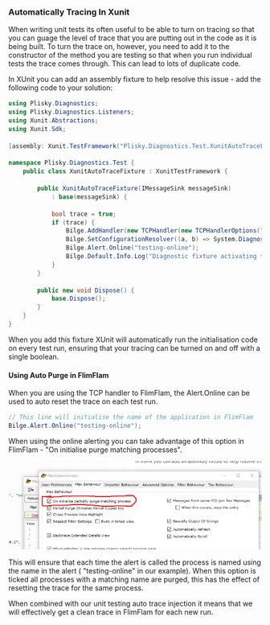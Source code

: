 ### Automatically Tracing In Xunit


When writing unit tests its often useful to be able to turn on tracing so that you can guage the level of trace that you are putting out in the code as it is being built. To turn the trace on, however, you need to add it to the constructor of the method you are testing so that when you run individual tests the trace comes through.  This can lead to lots of duplicate code.

In XUnit you can add an assembly fixture to help resolve this issue - add the following code to your solution:


```csharp
using Plisky.Diagnostics;
using Plisky.Diagnostics.Listeners;
using Xunit.Abstractions;
using Xunit.Sdk;

[assembly: Xunit.TestFramework("Plisky.Diagnostics.Test.XunitAutoTraceFixture", "mollycoddle.test")]

namespace Plisky.Diagnostics.Test {
    public class XunitAutoTraceFixture : XunitTestFramework {

        public XunitAutoTraceFixture(IMessageSink messageSink)
            : base(messageSink) {

            bool trace = true;
            if (trace) {
                Bilge.AddHandler(new TCPHandler(new TCPHandlerOptions("127.0.0.1", 9060, true)), HandlerAddOptions.SingleType);
                Bilge.SetConfigurationResolver((a, b) => System.Diagnostics.SourceLevels.Verbose);
                Bilge.Alert.Online("testing-online");
                Bilge.Default.Info.Log("Diagnostic fixture activating trace");
            }
        }

        public new void Dispose() {
            base.Dispose();
        }
    }
}
```

When you add this fixture XUnit will automatically run the initialisation code on every test run, ensuring that your tracing can be turned on and off with a single boolean.  

#### Using Auto Purge in FlimFlam
When you are using the TCP handler to FlimFlam, the Alert.Online can be used to auto reset the trace on each test run.

```csharp
// This line will initialise the name of the application in FlimFlam
Bilge.Alert.Online("testing-online");
```

When using the online alerting you can take advantage of this option in FlimFlam - "On initialise purge matching processes".

    
![Purgematch Image](./assets/images/ff-purgematch.png)

This will ensure that each time the alert is called the process is named using the name in the alert ( "testing-online" in our example).   When this option is ticked all processes with a matching name are purged, this has the effect of resetting the trace for the same process.

When combined with our unit testing auto trace injection it means that we will effectively get a clean trace in FlimFlam for each new run.

